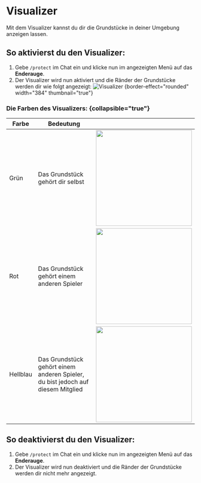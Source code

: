 <show-structure depth="0"/>

# Visualizer

Mit dem Visualizer kannst du dir die Grundstücke in deiner Umgebung anzeigen lassen.

## So aktivierst du den Visualizer:

1. Gebe `/protect` im Chat ein und klicke nun im angezeigten Menü auf das **Enderauge**.
2. Der Visualizer wird nun aktiviert und die Ränder der Grundstücke werden dir wie folgt angezeigt:
   ![Visualizer](plot-visualizer-example.png) {border-effect="rounded" width="384" thumbnail="true"}

### Die Farben des Visualizers: {collapsible="true"}

| Farbe    | Bedeutung                                                                       |                                                                                                  |
|----------|---------------------------------------------------------------------------------|--------------------------------------------------------------------------------------------------|
| Grün     | Das Grundstück gehört dir selbst                                                | <img src="plot-visualizer-owning.png" width="256" thumbnail="true" border-effect="rounded"/>     |
| Rot      | Das Grundstück gehört einem anderen Spieler                                     | <img src="plot-visualizer-not-owning.png" width="256" thumbnail="true" border-effect="rounded"/> |
| Hellblau | Das Grundstück gehört einem anderen Spieler, du bist jedoch auf diesem Mitglied | <img src="plot-visualizer-member.png" width="256" thumbnail="true" border-effect="rounded"/>     |

## So deaktivierst du den Visualizer:

1. Gebe `/protect` im Chat ein und klicke nun im angezeigten Menü auf das **Enderauge**.
2. Der Visualizer wird nun deaktiviert und die Ränder der Grundstücke werden dir nicht mehr
   angezeigt.